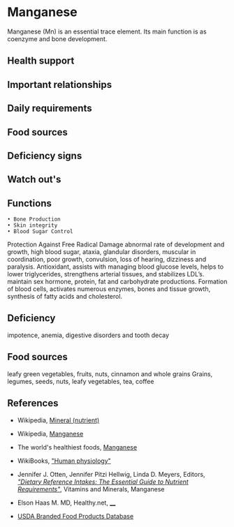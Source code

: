# Manganese
Manganese (Mn) is an essential trace element. Its main function is as coenzyme and bone development.

## Health support

## Important relationships

## Daily requirements

## Food sources

## Deficiency signs

## Watch out's

## Functions
	• Bone Production
	• Skin integrity
	• Blood Sugar Control
Protection Against Free Radical Damage
abnormal rate of development and growth, high blood sugar, ataxia, glandular disorders, muscular in coordination, poor growth, convulsion, loss of hearing, dizziness and paralysis.
Antioxidant, assists with managing blood glucose levels, helps to lower triglycerides, strengthens arterial tissues, and stabilizes LDL’s.
maintain sex hormone, protein, fat and carbohydrate productions. Formation of blood cells, activates numerous enzymes, bones and tissue growth, synthesis of fatty acids and cholesterol.

## Deficiency
impotence, anemia, digestive disorders and tooth decay

## Food sources
 leafy green vegetables, fruits, nuts, cinnamon and whole grains
 	Grains, legumes, seeds, nuts, leafy vegetables, tea, coffee

## References
- Wikipedia, [Mineral (nutrient)](https://en.wikipedia.org/wiki/Mineral_(nutrient))
- Wikipedia, [Manganese](https://en.wikipedia.org/wiki/Manganese)
- The world's healthiest foods, [Manganese](http://www.whfoods.com/genpage.php?tname=nutrient&dbid=77)
- WikiBooks, ["Human physiology"](https://en.wikibooks.org/wiki/Human_Physiology/Nutrition#Minerals)
- Jennifer J. Otten, Jennifer Pitzi Hellwig, Linda D. Meyers, Editors, [_"Dietary Reference Intakes: The Essential Guide to Nutrient Requirements"_](https://www.amazon.com/Dietary-Reference-Intakes-Essential-Requirements/dp/0309157420), Vitamins and Minerals, Manganese

- Elson Haas M. MD, Healthy.net, [__]()



- [USDA Branded Food Products Database]()